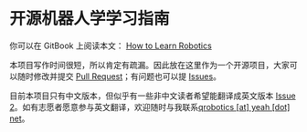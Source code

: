 # 开源机器人学学习指南

你可以在 GitBook 上阅读本文： [How to Learn Robotics](https://qiu6401.gitbook.io/how-to-learn-robotics)

本项目写作时间很短，所以肯定有疏漏。因此放在这里作为一个开源项目，大家可以随时修改并提交 [Pull Request](https://github.com/qqfly/how-to-learn-robotics/pulls)；有问题也可以提 [Issues](https://github.com/qqfly/how-to-learn-robotics/issues)。

目前本项目只有中文版本，但似乎有一些非中文读者希望能翻译成英文版本 [Issue 2](https://github.com/qqfly/how-to-learn-robotics/issues/2)。如有志愿者愿意参与英文翻译，欢迎随时与我联系[qrobotics [at] yeah [dot] net](mailto:qrobotics@yeah.net)。